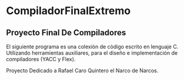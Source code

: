 # CompiladorFinalExtremo
## Proyecto Final De Compiladores
El siguiente programa es una colexiòn de còdigo escrito en
lenguaje C. Utilizando herramientas auxiliares, para el diseño e
implementación de compiladores (YACC y Flex).

Proyecto Dedicado a Rafael Caro Quintero el Narco de Narcos.